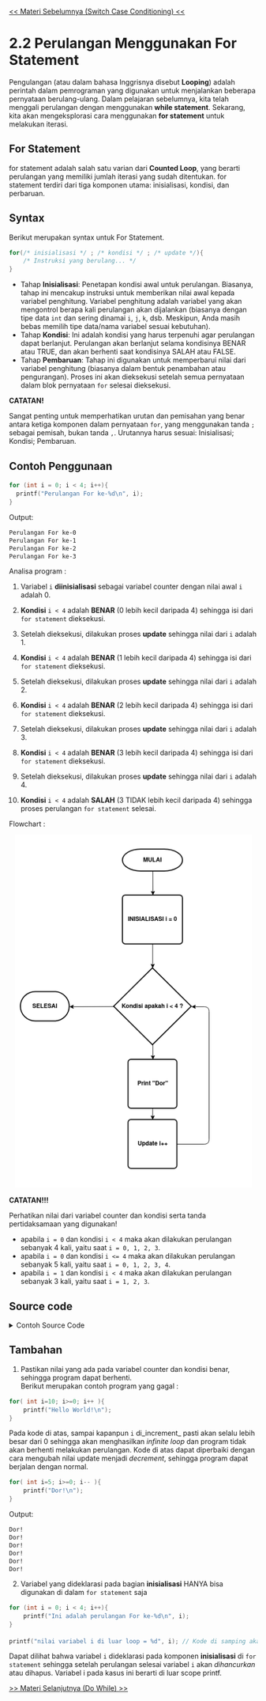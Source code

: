 [<< Materi Sebelumnya (Switch Case Conditioning) <<](2.1-SwitchCase.md)
# 2.2 Perulangan Menggunakan For Statement

Pengulangan (atau dalam bahasa Inggrisnya disebut **Looping**) adalah perintah dalam pemrograman yang digunakan untuk menjalankan beberapa pernyataan berulang-ulang. Dalam pelajaran sebelumnya, kita telah menggali perulangan dengan menggunakan **while statement**. Sekarang, kita akan mengeksplorasi cara menggunakan **for statement** untuk melakukan iterasi.

## For Statement
for statement adalah salah satu varian dari **Counted Loop**, yang berarti perulangan yang memiliki jumlah iterasi yang sudah ditentukan. for statement terdiri dari tiga komponen utama: inisialisasi, kondisi, dan perbaruan.

## Syntax
Berikut merupakan syntax untuk For Statement.
```c
for(/* inisialisasi */ ; /* kondisi */ ; /* update */){
    /* Instruksi yang berulang... */
}
```
- Tahap **Inisialisasi**: Penetapan kondisi awal untuk perulangan. Biasanya, tahap ini mencakup instruksi untuk memberikan nilai awal kepada variabel penghitung. Variabel penghitung adalah variabel yang akan mengontrol berapa kali perulangan akan dijalankan (biasanya dengan tipe data `int` dan sering dinamai `i`, `j`, `k`, dsb. Meskipun, Anda masih bebas memilih tipe data/nama variabel sesuai kebutuhan).
- Tahap **Kondisi**: Ini adalah kondisi yang harus terpenuhi agar perulangan dapat berlanjut. Perulangan akan berlanjut selama kondisinya BENAR atau TRUE, dan akan berhenti saat kondisinya SALAH atau FALSE.
- Tahap **Pembaruan**: Tahap ini digunakan untuk memperbarui nilai dari variabel penghitung (biasanya dalam bentuk penambahan atau pengurangan). Proses ini akan dieksekusi setelah semua pernyataan dalam blok pernyataan `for` selesai dieksekusi.

**CATATAN!**

Sangat penting untuk memperhatikan urutan dan pemisahan yang benar antara ketiga komponen dalam pernyataan `for`, yang menggunakan tanda `;` sebagai pemisah, bukan tanda `,`. Urutannya harus sesuai: Inisialisasi; Kondisi; Pembaruan.

## Contoh Penggunaan
```c
for (int i = 0; i < 4; i++){
  printf("Perulangan For ke-%d\n", i);
}
```
Output:
```
Perulangan For ke-0
Perulangan For ke-1
Perulangan For ke-2
Perulangan For ke-3
```
Analisa program : 
1. Variabel `i` **diinisialisasi** sebagai variabel counter dengan nilai awal `i` adalah 0.

2. **Kondisi** `i < 4` adalah **BENAR** (0 lebih kecil daripada 4) sehingga isi dari `for statement` dieksekusi.

3. Setelah dieksekusi, dilakukan proses **update** sehingga nilai dari `i` adalah 1.

4. **Kondisi** `i < 4` adalah **BENAR** (1 lebih kecil daripada 4) sehingga isi dari `for statement` dieksekusi.

5. Setelah dieksekusi, dilakukan proses **update** sehingga nilai dari `i` adalah 2.

6. **Kondisi** `i < 4` adalah **BENAR** (2 lebih kecil daripada 4) sehingga isi dari `for statement` dieksekusi.

7. Setelah dieksekusi, dilakukan proses **update** sehingga nilai dari `i` adalah 3.

8. **Kondisi** `i < 4` adalah **BENAR** (3 lebih kecil daripada 4) sehingga isi dari `for statement` dieksekusi.

7. Setelah dieksekusi, dilakukan proses **update** sehingga nilai dari `i` adalah 4.

9. **Kondisi** `i < 4` adalah **SALAH** (3 TIDAK lebih kecil daripada 4) sehingga proses perulangan `for statement` selesai.

Flowchart : 
<p align ="center">  <img width = "480" height "380" src = "https://github.com/Monashr/DP2023/blob/main/Material/for_.png" </p>

**CATATAN!!!**

Perhatikan nilai dari variabel counter dan kondisi serta tanda pertidaksamaan yang digunakan!
- apabila `i = 0` dan kondisi `i < 4` maka akan dilakukan perulangan sebanyak 4 kali, yaitu saat `i = 0, 1, 2, 3`.
- apabila `i = 0` dan kondisi `i <= 4` maka akan dilakukan perulangan sebanyak 5 kali, yaitu saat `i = 0, 1, 2, 3, 4`.
- apabila `i = 1` dan kondisi `i < 4` maka akan dilakukan perulangan sebanyak 3 kali, yaitu saat `i = 1, 2, 3`.

## Source code

<details>
<summary>Contoh Source Code</summary>

```c
#include <stdio.h>

int main(){
    int jumlah;

    printf("Masukkan jumlah perulangan : ");
    scanf("%d", &count);
    
    for (int i = 1; i <= jumlah; i++){
        printf("Ini adalah perulangan For ke-%d\n", i);
    }
    return 0;
}

/*
Output:

Masukkan jumlah perulangan : 4
Ini adalah perulangan For ke-1
Ini adalah perulangan For ke-2
Ini adalah perulangan For ke-3
Ini adalah perulangan For ke-4
*/
```
</details>
    
## Tambahan
1. Pastikan nilai yang ada pada variabel counter dan kondisi benar, sehingga program dapat berhenti.\
Berikut merupakan contoh program yang gagal :
```c
for( int i=10; i>=0; i++ ){
    printf("Hello World!\n");
}
```
Pada kode di atas, sampai kapanpun `i` di_increment_ pasti akan selalu lebih besar dari 0 sehingga akan menghasilkan _infinite loop_ dan program tidak akan berhenti melakukan perulangan.
Kode di atas dapat diperbaiki dengan cara mengubah nilai update menjadi _decrement_, sehingga program dapat berjalan dengan normal.
```c
for( int i=5; i>=0; i-- ){
    printf("Dor!\n");
}
```
Output:
```
Dor!
Dor!
Dor!
Dor!
Dor!
Dor!
```

2. Variabel yang dideklarasi pada bagian **inisialisasi** HANYA bisa digunakan di dalam `for statement` saja
```c
for (int i = 0; i < 4; i++){
    printf("Ini adalah perulangan For ke-%d\n", i);
}

printf("nilai variabel i di luar loop = %d", i); // Kode di samping akan menyebabkan error
```
Dapat dilihat bahwa variabel `i` dideklarasi pada komponen **inisialisasi** di `for statement` sehingga setelah perulangan selesai variabel `i` akan _dihancurkan_  atau dihapus. Variabel i pada kasus ini berarti di luar scope printf.

[>> Materi Selanjutnya (Do While) >>](2.3-DoWhile.md)
